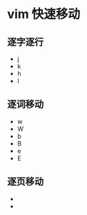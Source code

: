 # vim 快速移动

## 逐字逐行

+ j
+ k
+ h
+ l

## 逐词移动

+ w
+ W
+ b
+ B
+ e
+ E

## 逐页移动

+ <Ctrl-D>
+ <Ctrl-U>


